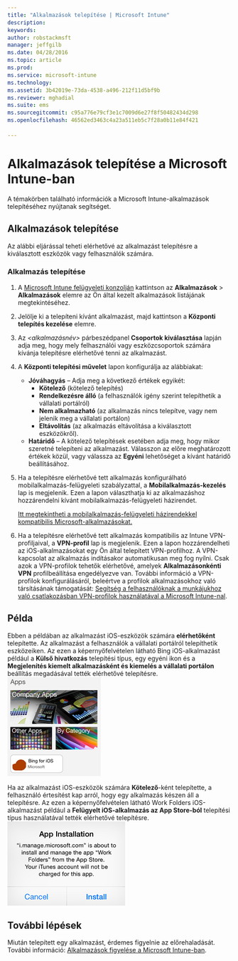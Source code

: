 ```yaml
---
title: "Alkalmazások telepítése | Microsoft Intune"
description: 
keywords: 
author: robstackmsft
manager: jeffgilb
ms.date: 04/28/2016
ms.topic: article
ms.prod: 
ms.service: microsoft-intune
ms.technology: 
ms.assetid: 3b42019e-73da-4538-a496-212f11d5bf9b
ms.reviewer: mghadial
ms.suite: ems
ms.sourcegitcommit: c95a776e79cf3e1c7009d6e27f8f50482434d298
ms.openlocfilehash: 46562ed3463c4a23a511eb5c7f28a0b11e84f421

---
```

# Alkalmazások telepítése a Microsoft Intune-ban

A témakörben található információk a Microsoft Intune-alkalmazások telepítéséhez nyújtanak segítséget.


## Alkalmazások telepítése
Az alábbi eljárással teheti elérhetővé az alkalmazást telepítésre a kiválasztott eszközök vagy felhasználók számára.

### Alkalmazás telepítése

1. A [Microsoft Intune felügyeleti konzolján](https://manage.microsoft.com) kattintson az **Alkalmazások** &gt; **Alkalmazások** elemre az Ön által kezelt alkalmazások listájának megtekintéséhez.

2.  Jelölje ki a telepíteni kívánt alkalmazást, majd kattintson a **Központi telepítés kezelése** elemre.

3.  Az *&lt;alkalmazásnév&gt;* párbeszédpanel **Csoportok kiválasztása** lapján adja meg, hogy mely felhasználói vagy eszközcsoportok számára kívánja telepítésre elérhetővé tenni az alkalmazást.

4.  A **Központi telepítési művelet** lapon konfigurálja az alábbiakat:

    - **Jóváhagyás** – Adja meg a következő értékek egyikét:
        - **Kötelező** (kötelező telepítés)
        - **Rendelkezésre álló** (a felhasználók igény szerint telepíthetik a vállalati portálról)
        - **Nem alkalmazható** (az alkalmazás nincs telepítve, vagy nem jelenik meg a vállalati portálon)
        - **Eltávolítás** (az alkalmazás eltávolítása a kiválasztott eszközökről).
    - **Határidő** – A kötelező telepítések esetében adja meg, hogy mikor szeretné telepíteni az alkalmazást. Válasszon az előre meghatározott értékek közül, vagy válassza az **Egyéni** lehetőséget a kívánt határidő beállításához.

5. Ha a telepítésre elérhetővé tett alkalmazás konfigurálható mobilalkalmazás-felügyeleti szabályzattal, a **Mobilalkalmazás-kezelés** lap is megjelenik. Ezen a lapon választhatja ki az alkalmazáshoz hozzárendelni kívánt mobilalkalmazás-felügyeleti házirendet.

    [Itt megtekintheti a mobilalkalmazás-felügyeleti házirendekkel kompatibilis Microsoft-alkalmazásokat.](https://www.microsoft.com/en-us/server-cloud/products/microsoft-intune/partners.aspx)

6. Ha a telepítésre elérhetővé tett alkalmazás kompatibilis az Intune VPN-profiljaival, a **VPN-profil** lap is megjelenik. Ezen a lapon hozzárendelheti az iOS-alkalmazásokat egy Ön által telepített VPN-profilhoz. A VPN-kapcsolat az alkalmazás indításakor automatikusan meg fog nyílni. Csak azok a VPN-profilok tehetők elérhetővé, amelyek **Alkalmazásonkénti VPN** profilbeállítása engedélyezve van.
 További információ a VPN-profilok konfigurálásáról, beleértve a profilok alkalmazásokhoz való társításának támogatását: [Segítség a felhasználóknak a munkájukhoz való csatlakozásban VPN-profilok használatával a Microsoft Intune-nal](vpn-connections-in-microsoft-intune.md).

## Példa

Ebben a példában az alkalmazást iOS-eszközök számára **elérhetőként** telepítette.
Az alkalmazást a felhasználók a vállalati portálról telepíthetik eszközeiken. Az ezen a képernyőfelvételen látható Bing iOS-alkalmazást például a **Külső hivatkozás** telepítési típus, egy egyéni ikon és a **Megjelenítés kiemelt alkalmazásként és kiemelés a vállalati portálon** beállítás megadásával tették elérhetővé telepítésre.
    ![iOS-eszközön elérhető alkalmazás](./media/available-install-on-iOS.png)

Ha az alkalmazást iOS-eszközök számára **Kötelező**-ként telepítette, a felhasználó értesítést kap arról, hogy egy alkalmazás készen áll a telepítésre. Az ezen a képernyőfelvételen látható Work Folders iOS-alkalmazást például a **Felügyelt iOS-alkalmazás az App Store-ból** telepítési típus használatával tették elérhetővé telepítésre.
    ![iOS-eszközök számára kötelező alkalmazás](./media/iOS-Required-install.PNG)

## További lépések

Miután telepített egy alkalmazást, érdemes figyelnie az előrehaladását. További információ: [Alkalmazások figyelése a Microsoft Intune-ban](monitor-apps-in-microsoft-intune.md).



<!--HONumber=Jun16_HO4-->


